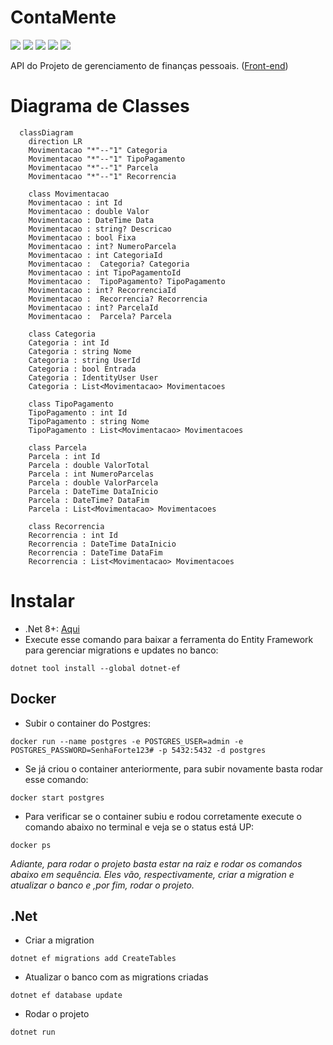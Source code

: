 # ContaMente

![](https://img.shields.io/badge/C%23-239120?style=for-the-badge&logo=c-sharp&logoColor=white)
![](https://img.shields.io/badge/.NET-5C2D91?style=for-the-badge&logo=.net&logoColor=white)
![](https://img.shields.io/badge/Microsoft_SQL_Server-CC2927?style=for-the-badge&logo=microsoft-sql-server&logoColor=white)
![](https://img.shields.io/badge/docker-%230db7ed.svg?style=for-the-badge&logo=docker&logoColor=white)
![](https://img.shields.io/badge/-Swagger-%23Clojure?style=for-the-badge&logo=swagger&logoColor=white)

API do Projeto de gerenciamento de finanças pessoais. ([Front-end](https://github.com/Ramon-Mateus/ContaMente))

# Diagrama de Classes

```mermaid
  classDiagram
    direction LR
    Movimentacao "*"--"1" Categoria
    Movimentacao "*"--"1" TipoPagamento
    Movimentacao "*"--"1" Parcela
    Movimentacao "*"--"1" Recorrencia

    class Movimentacao
    Movimentacao : int Id
    Movimentacao : double Valor
    Movimentacao : DateTime Data
    Movimentacao : string? Descricao
    Movimentacao : bool Fixa
    Movimentacao : int? NumeroParcela
    Movimentacao : int CategoriaId
    Movimentacao :  Categoria? Categoria
    Movimentacao : int TipoPagamentoId
    Movimentacao :  TipoPagamento? TipoPagamento
    Movimentacao : int? RecorrenciaId
    Movimentacao :  Recorrencia? Recorrencia
    Movimentacao : int? ParcelaId
    Movimentacao :  Parcela? Parcela

    class Categoria
    Categoria : int Id
    Categoria : string Nome
    Categoria : string UserId
    Categoria : bool Entrada
    Categoria : IdentityUser User
    Categoria : List<Movimentacao> Movimentacoes

    class TipoPagamento
    TipoPagamento : int Id
    TipoPagamento : string Nome
    TipoPagamento : List<Movimentacao> Movimentacoes

    class Parcela
    Parcela : int Id
    Parcela : double ValorTotal
    Parcela : int NumeroParcelas
    Parcela : double ValorParcela
    Parcela : DateTime DataInicio
    Parcela : DateTime? DataFim
    Parcela : List<Movimentacao> Movimentacoes

    class Recorrencia
    Recorrencia : int Id
    Recorrencia : DateTime DataInicio
    Recorrencia : DateTime DataFim
    Recorrencia : List<Movimentacao> Movimentacoes
```

# Instalar
- .Net 8+: [Aqui](https://dotnet.microsoft.com/pt-br/download)
- Execute esse comando para baixar a ferramenta do Entity Framework para gerenciar migrations e updates no banco:
```shell
dotnet tool install --global dotnet-ef
```

## Docker

- Subir o container do Postgres:
```shell
docker run --name postgres -e POSTGRES_USER=admin -e POSTGRES_PASSWORD=SenhaForte123# -p 5432:5432 -d postgres
```

- Se já criou o container anteriormente, para subir novamente basta rodar esse comando:
```shell
docker start postgres
```

- Para verificar se o container subiu e rodou corretamente execute o comando abaixo no terminal e veja se o status está UP:
```shell
docker ps
```

_Adiante, para rodar o projeto basta estar na raiz e rodar os comandos abaixo em sequência. Eles vão, respectivamente, criar a migration e atualizar o banco e ,por fim, rodar o projeto._

## .Net

- Criar a migration
```shell
dotnet ef migrations add CreateTables
```

- Atualizar o banco com as migrations criadas
```shell
dotnet ef database update
```

- Rodar o projeto
```shell
dotnet run
```
